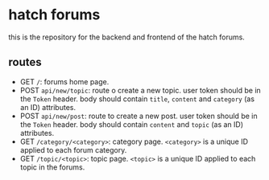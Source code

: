# hatch forums
this is the repository for the backend and frontend of the hatch forums.

## routes
- GET `/`: forums home page.
- POST `api/new/topic`: route o create a new topic. user token should be in the `Token` header. body should contain `title`, `content` and `category` (as an ID) attributes.
- POST `api/new/post`: route to create a new post. user token should be in the `Token` header. body should contain `content` and `topic` (as an ID) attributes.
- GET `/category/<category>`: category page. `<category>` is a unique ID applied to each forum category.
- GET `/topic/<topic>`: topic page. `<topic>` is a unique ID applied to each topic in the forums.
  

